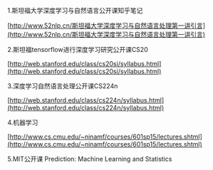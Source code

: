 1.斯坦福大学深度学习与自然语言公开课知乎笔记

[http://www.52nlp.cn/斯坦福大学深度学习与自然语言处理第一讲引言](http://www.52nlp.cn/斯坦福大学深度学习与自然语言处理第一讲引言)

2.斯坦福tensorflow进行深度学习研究公开课CS20

[http://web.stanford.edu/class/cs20si/syllabus.html](http://web.stanford.edu/class/cs20si/syllabus.html)

3.深度学习自然语言处理公开课CS224n

[http://web.stanford.edu/class/cs224n/syllabus.html](http://web.stanford.edu/class/cs224n/syllabus.html)

4.机器学习

[http://www.cs.cmu.edu/~ninamf/courses/601sp15/lectures.shtml](http://www.cs.cmu.edu/~ninamf/courses/601sp15/lectures.shtml)

5.MIT公开课 Prediction: Machine Learning and Statistics

